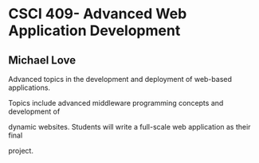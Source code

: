 # CSCI 409- Advanced Web Application Development
## Michael Love

Advanced topics in the development and deployment of web-based applications.

Topics include advanced middleware programming concepts and development of

dynamic websites. Students will write a full-scale web application as their final

project.
